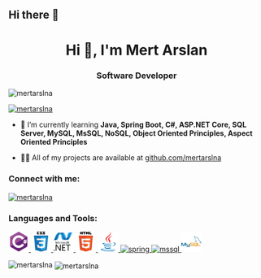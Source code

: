## Hi there 👋
<h1 align="center">Hi 👋, I'm Mert Arslan</h1>
<h3 align="center">Software Developer</h3>

<p align="left"> <img src="https://komarev.com/ghpvc/?username=mertarslna&label=Profile%20views&color=0e75b6&style=flat" alt="mertarslna" /> </p>

<p align="left"> <a href="https://github.com/ryo-ma/github-profile-trophy"><img src="https://github-profile-trophy.vercel.app/?username=mertarslna" alt="mertarslna" /></a> </p>

- 🌱 I’m currently learning **Java, Spring Boot, C#, ASP.NET Core, SQL Server, MySQL, MsSQL, NoSQL, Object Oriented Principles, Aspect Oriented Principles**

- 👨‍💻 All of my projects are available at [github.com/mertarslna](https://github.com/mertarslna?tab=repositories)

<h3 align="left">Connect with me:</h3>
<p align="left">
<a href="https://www.linkedin.com/in/mertarslna/" target="blank"><img align="center" src="https://cdn.jsdelivr.net/npm/simple-icons@3.0.1/icons/linkedin.svg" alt="mertarslna" height="30" width="40" /></a>
</p>

<h3 align="left">Languages and Tools:</h3>
<p align="left"> 
<a href="https://www.w3schools.com/cs/" target="_blank"> <img src="https://raw.githubusercontent.com/devicons/devicon/master/icons/csharp/csharp-original.svg" alt="csharp" width="40" height="40"/> </a> 
<a href="https://www.w3schools.com/css/" target="_blank"> <img src="https://raw.githubusercontent.com/devicons/devicon/master/icons/css3/css3-original-wordmark.svg" alt="css3" width="40" height="40"/> </a> 
<a href="https://dotnet.microsoft.com/" target="_blank"> <img src="https://raw.githubusercontent.com/devicons/devicon/master/icons/dot-net/dot-net-original-wordmark.svg" alt="dotnet" width="40" height="40"/> </a> 
<a href="https://www.w3.org/html/" target="_blank"> <img src="https://raw.githubusercontent.com/devicons/devicon/master/icons/html5/html5-original-wordmark.svg" alt="html5" width="40" height="40"/> </a> 
<a href="https://www.java.com" target="_blank"> <img src="https://raw.githubusercontent.com/devicons/devicon/master/icons/java/java-original.svg" alt="java" width="40" height="40"/> </a> 
<a href="https://spring.io" target="_blank"> <img src="https://brandslogos.com/wp-content/uploads/images/large/spring-logo.png" alt="spring" width="33" height="35"/> </a> 
<a href="https://www.microsoft.com/en-us/sql-server" target="_blank"> <img src="https://user-images.githubusercontent.com/64933639/128779404-ae8af650-288b-4c49-a2f3-14a73abb0be5.png" alt="mssql" width="40" height="40"/> </a> 
<a href="https://www.mysql.com/" target="_blank"> <img src="https://raw.githubusercontent.com/devicons/devicon/master/icons/mysql/mysql-original-wordmark.svg" alt="mysql" width="40" height="40"/> </a> 
</p>

<p><img align="left" src="https://github-readme-stats.vercel.app/api/top-langs?username=mertarslna&show_icons=true&locale=en&layout=compact" alt="mertarslna" /></p>

<p>&nbsp;<img align="center" src="https://github-readme-stats.vercel.app/api?username=mertarslna&show_icons=true&locale=en" alt="mertarslna" /></p>
